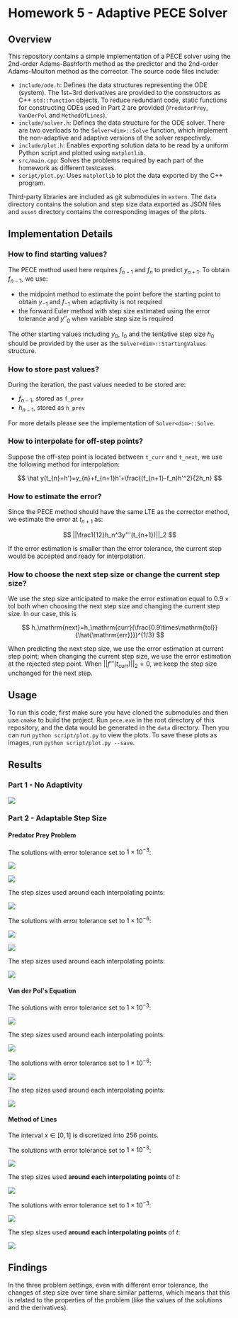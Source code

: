 ﻿# Homework 5 - Adaptive PECE Solver

## Overview

This repository contains a simple implementation of a PECE solver using the 2nd-order Adams-Bashforth method as the predictor and the 2nd-order Adams-Moulton method as the corrector. The source code files include:

- `include/ode.h`: Defines the data structures representing the ODE (system). The 1st~3rd derivatives are provided to the constructors as C++ `std::function` objects. To reduce redundant code, static functions for constructing ODEs used in Part 2 are provided (`PredatorPrey`, `VanDerPol` and `MethodOfLines`).
- `include/solver.h`: Defines the data structure for the ODE solver. There are two overloads to the `Solver<dim>::Solve` function, which implement the non-adaptive and adaptive versions of the solver respectively.
- `include/plot.h`: Enables exporting solution data to be read by a uniform Python script and plotted using `matplotlib`.
- `src/main.cpp`: Solves the problems required by each part of the homework as different testcases.
- `script/plot.py`: Uses `matplotlib` to plot the data exported by the C++ program.

Third-party libraries are included as git submodules in `extern`. The `data` directory contains the solution and step size data exported as JSON files and `asset` directory contains the corresponding images of the plots.

## Implementation Details

### How to find starting values?

The PECE method used here requires $f_{n-1}$ and $f_{n}$ to predict $y_{n+1}$. To obtain $f_{n-1}$, we use:

- the midpoint method to estimate the point before the starting point to obtain $y_{-1}$ and $f_{-1}$ when adaptivity is not required
- the forward Euler method with step size estimated using the error tolerance and $y''_0$ when variable step size is required

The other starting values including $y_0$, $t_0$ and the tentative step size $h_0$ should be provided by the user as the `Solver<dim>::StartingValues` structure.

### How to store past values?

During the iteration, the past values needed to be stored are:

- $f_{n-1}$, stored as `f_prev`
- $h_{n-1}$, stored as `h_prev`

For more details please see the implementation of `Solver<dim>::Solve`.

### How to interpolate for off-step points?

Suppose the off-step point is located between `t_curr` and `t_next`, we use the following method for interpolation:

$$
\hat y(t_{n}+h')=y_{n}+f_{n+1}h'+\frac{(f_{n+1}-f_n)h'^2}{2h_n}
$$

### How to estimate the error?

Since the PECE method should have the same LTE as the corrector method, we estimate the error at $t_{n+1}$ as:

$$
||\frac1{12}h_n^3y'''(t_{n+1})||_2
$$

If the error estimation is smaller than the error tolerance, the current step would be accepted and ready for interpolation.

### How to choose the next step size or change the current step size?

We use the step size anticipated to make the error estimation equal to $0.9\times\mathrm{tol}$ both when choosing the next step size and changing the current step size. In our case, this is

$$
h_\mathrm{next}=h_\mathrm{curr}(\frac{0.9\times\mathrm{tol}}{\hat{\mathrm{err}}})^{1/3}
$$

When predicting the next step size, we use the error estimation at current step point; when changing the current step size, we use the error estimation at the rejected step point.
When $||f'''(t_\mathrm{curr})||_2=0$, we keep the step size unchanged for the next step.

## Usage

To run this code, first make sure you have cloned the submodules and then use `cmake` to build the project.
Run `pece.exe` in the root directory of this repository, and the data would be generated in the `data` directory. Then you can run `python script/plot.py` to view the plots. To save these plots as images, run `python script/plot.py --save`.

## Results

### Part 1 - No Adaptivity

![](asset/Part%201%20-%20Fixed%20Step%20Size.png)

### Part 2 - Adaptable Step Size

#### Predator Prey Problem

The solutions with error tolerance set to $1\times10^{-3}$:

![](asset/Part%202%20-%20Predator%20Prey%20(Low%20Accuracy,%20Solution).png)

![](asset/Part%202%20-%20Predator%20Prey%20(Low%20Accuracy,%20Relative).png)

The step sizes used around each interpolating points:

![](asset/Part%202%20-%20Predator%20Prey%20(Low%20Accuracy,%20Step%20Size).png)

The solutions with error tolerance set to $1\times10^{-6}$:

![](asset/Part%202%20-%20Predator%20Prey%20(High%20Accuracy,%20Solution).png)

![](asset/Part%202%20-%20Predator%20Prey%20(High%20Accuracy,%20Relative).png)

The step sizes used around each interpolating points:

![](asset/Part%202%20-%20Predator%20Prey%20(High%20Accuracy,%20Step%20Size).png)

#### Van der Pol's Equation

The solutions with error tolerance set to $1\times10^{-3}$:

![](asset/Part%202%20-%20Van%20der%20Pol's%20(Low%20Accuracy,%20Solution).png)

The step sizes used around each interpolating points:

![](asset/Part%202%20-%20Van%20der%20Pol's%20(Low%20Accuracy,%20Step%20Size).png)

The solutions with error tolerance set to $1\times10^{-6}$:

![](asset/Part%202%20-%20Van%20der%20Pol's%20(High%20Accuracy,%20Solution).png)

The step sizes used around each interpolating points:

![](asset/Part%202%20-%20Van%20der%20Pol's%20(High%20Accuracy,%20Step%20Size).png)

#### Method of Lines

The interval $x\in[0,1]$ is discretized into 256 points.

The solutions with error tolerance set to $1\times10^{-3}$:

![](asset/Part%202%20-%20Method%20Of%20Lines%20(Low%20Accuracy,%20Solution).png)

The step sizes used **around each interpolating points** of $t$:

![](asset/Part%202%20-%20Method%20Of%20Lines%20(Low%20Accuracy,%20Step%20Size).png)

The solutions with error tolerance set to $1\times10^{-3}$:

![](asset/Part%202%20-%20Method%20Of%20Lines%20(High%20Accuracy,%20Solution).png)

The step sizes used **around each interpolating points** of $t$:

![](asset/Part%202%20-%20Method%20Of%20Lines%20(High%20Accuracy,%20Step%20Size).png)

## Findings

In the three problem settings, even with different error tolerance, the changes of step size over time share similar patterns, which means that this is related to the properties of the problem (like the values of the solutions and the derivatives).
